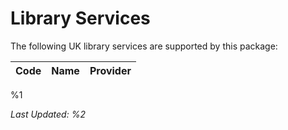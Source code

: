# Library Services

The following UK library services are supported by this package:

| Code | Name | Provider |
| ---- | ---- | ---- |
%1

*Last Updated: %2*